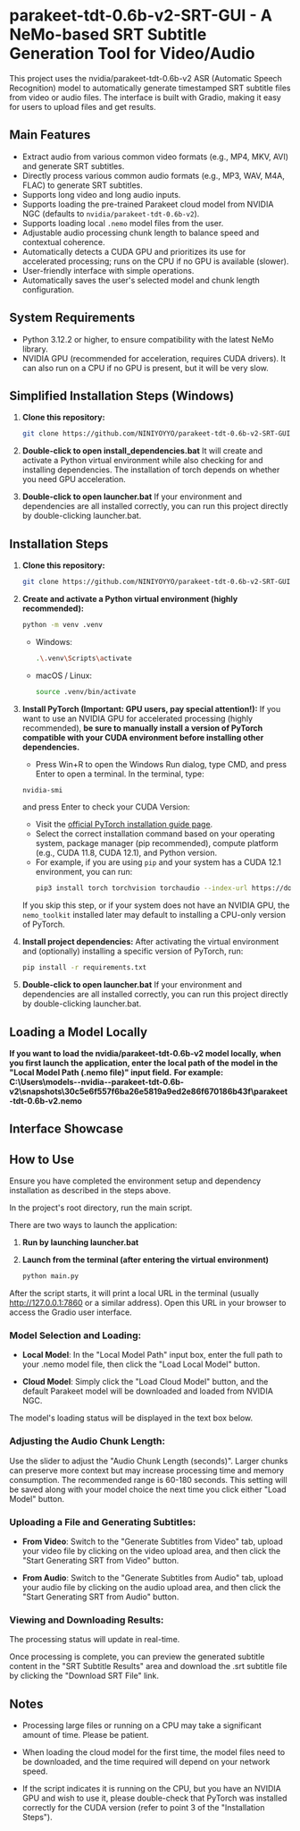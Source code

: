 # parakeet-tdt-0.6b-v2-SRT-GUI - A NeMo-based SRT Subtitle Generation Tool for Video/Audio

This project uses the nvidia/parakeet-tdt-0.6b-v2 ASR (Automatic Speech Recognition) model to automatically generate timestamped SRT subtitle files from video or audio files. The interface is built with Gradio, making it easy for users to upload files and get results.

## Main Features

  * Extract audio from various common video formats (e.g., MP4, MKV, AVI) and generate SRT subtitles.
  * Directly process various common audio formats (e.g., MP3, WAV, M4A, FLAC) to generate SRT subtitles.
  * Supports long video and long audio inputs.
  * Supports loading the pre-trained Parakeet cloud model from NVIDIA NGC (defaults to `nvidia/parakeet-tdt-0.6b-v2`).
  * Supports loading local `.nemo` model files from the user.
  * Adjustable audio processing chunk length to balance speed and contextual coherence.
  * Automatically detects a CUDA GPU and prioritizes its use for accelerated processing; runs on the CPU if no GPU is available (slower).
  * User-friendly interface with simple operations.
  * Automatically saves the user's selected model and chunk length configuration.

## System Requirements

  * Python 3.12.2 or higher, to ensure compatibility with the latest NeMo library.
  * NVIDIA GPU (recommended for acceleration, requires CUDA drivers). It can also run on a CPU if no GPU is present, but it will be very slow.

## Simplified Installation Steps (Windows)

1.  **Clone this repository:**

    ```bash
    git clone https://github.com/NINIYOYYO/parakeet-tdt-0.6b-v2-SRT-GUI.git
    ```

2.  **Double-click to open install\_dependencies.bat**
    It will create and activate a Python virtual environment while also checking for and installing dependencies.
    The installation of torch depends on whether you need GPU acceleration.

3.  **Double-click to open launcher.bat**
    If your environment and dependencies are all installed correctly, you can run this project directly by double-clicking launcher.bat.

## Installation Steps

1.  **Clone this repository:**

    ```bash
    git clone https://github.com/NINIYOYYO/parakeet-tdt-0.6b-v2-SRT-GUI.git
    ```

2.  **Create and activate a Python virtual environment (highly recommended):**

    ```bash
    python -m venv .venv
    ```

      * Windows:
        ```bash
        .\.venv\Scripts\activate
        ```
      * macOS / Linux:
        ```bash
        source .venv/bin/activate
        ```

3.  **Install PyTorch (Important: GPU users, pay special attention\!):**
    If you want to use an NVIDIA GPU for accelerated processing (highly recommended), **be sure to manually install a version of PyTorch compatible with your CUDA environment before installing other dependencies.**

      * Press Win+R to open the Windows Run dialog, type CMD, and press Enter to open a terminal. In the terminal, type:

    <!-- end list -->

    ```bash
    nvidia-smi
    ```

    and press Enter to check your CUDA Version:

      * Visit the [official PyTorch installation guide page](https://pytorch.org/get-started/locally/).
      * Select the correct installation command based on your operating system, package manager (pip recommended), compute platform (e.g., CUDA 11.8, CUDA 12.1), and Python version.
      * For example, if you are using `pip` and your system has a CUDA 12.1 environment, you can run:
        ```bash
        pip3 install torch torchvision torchaudio --index-url https://download.pytorch.org/whl/cu121
        ```

    If you skip this step, or if your system does not have an NVIDIA GPU, the `nemo_toolkit` installed later may default to installing a CPU-only version of PyTorch.

4.  **Install project dependencies:**
    After activating the virtual environment and (optionally) installing a specific version of PyTorch, run:

    ```bash
    pip install -r requirements.txt
    ```

5.  **Double-click to open launcher.bat**
    If your environment and dependencies are all installed correctly, you can run this project directly by double-clicking launcher.bat.

## Loading a Model Locally

**If you want to load the nvidia/parakeet-tdt-0.6b-v2 model locally, when you first launch the application, enter the local path of the model in the "Local Model Path (.nemo file)" input field.**
**For example: C:\\Users\\models--nvidia--parakeet-tdt-0.6b-v2\\snapshots\\30c5e6f557f6ba26e5819a9ed2e86f670186b43f\\parakeet-tdt-0.6b-v2.nemo**

## Interface Showcase

## How to Use

Ensure you have completed the environment setup and dependency installation as described in the steps above.

In the project's root directory, run the main script.

There are two ways to launch the application:

1.  **Run by launching launcher.bat**

2.  **Launch from the terminal (after entering the virtual environment)**

    ```bash
    python main.py
    ```

After the script starts, it will print a local URL in the terminal (usually http://127.0.0.1:7860 or a similar address). Open this URL in your browser to access the Gradio user interface.

### Model Selection and Loading:

  * **Local Model**: In the "Local Model Path" input box, enter the full path to your .nemo model file, then click the "Load Local Model" button.

  * **Cloud Model**: Simply click the "Load Cloud Model" button, and the default Parakeet model will be downloaded and loaded from NVIDIA NGC.

The model's loading status will be displayed in the text box below.

### Adjusting the Audio Chunk Length:

Use the slider to adjust the "Audio Chunk Length (seconds)". Larger chunks can preserve more context but may increase processing time and memory consumption. The recommended range is 60-180 seconds. This setting will be saved along with your model choice the next time you click either "Load Model" button.

### Uploading a File and Generating Subtitles:

  * **From Video**: Switch to the "Generate Subtitles from Video" tab, upload your video file by clicking on the video upload area, and then click the "Start Generating SRT from Video" button.

  * **From Audio**: Switch to the "Generate Subtitles from Audio" tab, upload your audio file by clicking on the audio upload area, and then click the "Start Generating SRT from Audio" button.

### Viewing and Downloading Results:

The processing status will update in real-time.

Once processing is complete, you can preview the generated subtitle content in the "SRT Subtitle Results" area and download the .srt subtitle file by clicking the "Download SRT File" link.

## Notes

  * Processing large files or running on a CPU may take a significant amount of time. Please be patient.

  * When loading the cloud model for the first time, the model files need to be downloaded, and the time required will depend on your network speed.

  * If the script indicates it is running on the CPU, but you have an NVIDIA GPU and wish to use it, please double-check that PyTorch was installed correctly for the CUDA version (refer to point 3 of the "Installation Steps").
